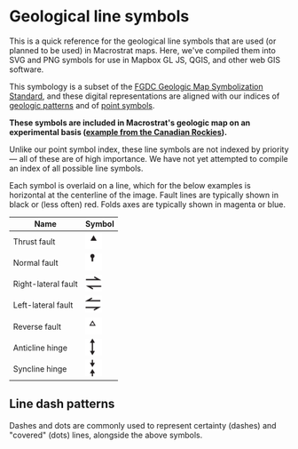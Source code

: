# Geological line symbols

This is a quick reference for the geological line symbols
that are used (or planned to be used) in Macrostrat maps.
Here, we've compiled them into SVG and PNG symbols for use in Mapbox GL JS, QGIS,
and other web GIS software.

This symbology is a subset of the [FGDC Geologic Map Symbolization Standard](https://ngmdb.usgs.gov/fgdc_gds/geolsymstd/download.php),
and these digital representations are aligned with our indices of [geologic patterns](https://davenquinn.com/projects/geologic-patterns/)
and of [point symbols](../point-features/symbols/README.md).

**These symbols are included in Macrostrat's geologic map on an experimental basis ([example from the Canadian Rockies](https://macrostrat.org/map/#x=-114.5797&y=50.1739&z=9.5&show=line-symbols,geology)).**

Unlike our point symbol index, these line symbols are not indexed by priority — all of these are of high importance. We have not yet attempted
to compile an index of all possible line symbols.

Each symbol is overlaid on a line, which for the below examples is horizontal at the centerline of the image. Fault lines are typically shown in black or (less often) red. Folds axes are typically shown in magenta or blue.

| Name                | Symbol                                                                  |
| ------------------- | ----------------------------------------------------------------------- |
| Thrust fault        | <img src="./assets/svg/thrust-fault.svg" width="30" height="30">        |
| Normal fault        | <img src="./assets/svg/normal-fault.svg" width="30" height="30">        |
| Right-lateral fault | <img src="./assets/svg/right-lateral-fault.svg" width="30" height="30"> |
| Left-lateral fault  | <img src="./assets/svg/left-lateral-fault.svg" width="30" height="30">  |
| Reverse fault       | <img src="./assets/svg/reverse-fault.svg" width="30" height="30">       |
| Anticline hinge     | <img src="./assets/svg/anticline-hinge.svg" width="30" height="30">     |
| Syncline hinge      | <img src="./assets/svg/syncline-hinge.svg" width="30" height="30">      |

## Line dash patterns

Dashes and dots are commonly used to represent certainty (dashes) and "covered" (dots) lines, alongside the above symbols.
